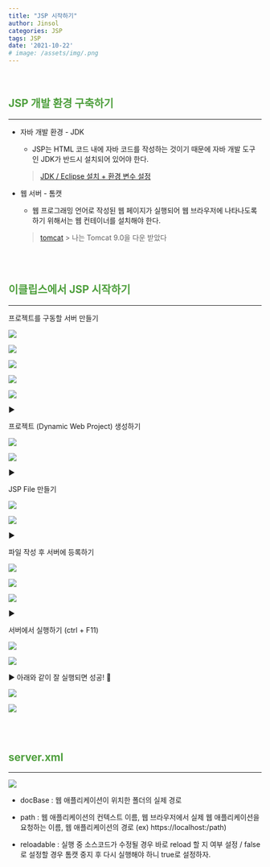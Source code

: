 ```yaml
---
title: "JSP 시작하기"
author: Jinsol
categories: JSP
tags: JSP
date: '2021-10-22'
# image: /assets/img/.png
---
```


<br>

## <span style="color:#4E9F3D">JSP 개발 환경 구축하기</span>
<hr>

- 자바 개발 환경 - JDK

    - JSP는 HTML 코드 내에 자바 코드를 작성하는 것이기 때문에 자바 개발 도구인 JDK가 반드시 설치되어 있어야 한다.
    
    > [JDK / Eclipse 설치 + 환경 변수 설정](https://velog.io/@losuif/Java-Eclipse-%EC%84%A4%EC%B9%98-%ED%99%98%EA%B2%BD%EB%B3%80%EC%88%98-%EC%84%A4%EC%A0%95)

- 웹 서버 - 톰캣

    - 웹 프로그래밍 언어로 작성된 웹 페이지가 실행되어 웹 브라우저에 나타나도록 하기 위해서는 웹 컨테이너를 설치해야 한다.

    > [tomcat](https://tomcat.apache.org/) > 나는 Tomcat 9.0을 다운 받았다


<br><br>

## <span style="color:#4E9F3D">이클립스에서 JSP 시작하기</span>
<hr>

프로젝트를 구동할 서버 만들기

![](/assets/img/jsp01.PNG)

![](/assets/img/jsp02.PNG)

![](/assets/img/jsp03.PNG)


![](/assets/img/jsp04.PNG)

![](/assets/img/jsp05.PNG)

<!-- ![](/assets/img/jsp06.PNG) -->

▶

프로젝트 (Dynamic Web Project) 생성하기

![](/assets/img/jsp07.PNG)

![](/assets/img/jsp08.PNG)

▶

JSP File 만들기

![](/assets/img/jsp09.PNG)

![](/assets/img/jsp10.PNG)

▶

파일 작성 후 서버에 등록하기

![](/assets/img/jsp11.PNG)

![](/assets/img/jsp12.PNG)

![](/assets/img/jsp12-2.PNG)

▶

서버에서 실행하기 (ctrl + F11)

![](/assets/img/jsp13.PNG)

![](/assets/img/jsp14.PNG)

▶
아래와 같이 잘 실행되면 성공! 🎉

![](/assets/img/jsp15.PNG)

![](/assets/img/jsp16.PNG)


<br><br>

## <span style="color:#4E9F3D">server.xml</span>
<hr>

![](/assets/img/jsp17.PNG)

- docBase : 웹 애플리케이션이 위치한 폴더의 실제 경로

- path : 웹 애플리케이션의 컨텍스트 이름, 웹 브라우저에서 실제 웹 애플리케이션을 요청하는 이름, 웹 애플리케이션의 경로 (ex) https://localhost:/path)

- reloadable : 실행 중 소스코드가 수정될 경우 바로 reload 할 지 여부 설정 / false로 설정할 경우 톰캣 중지 후 다시 실행해야 하니 true로 설정하자.